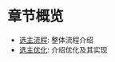 章节概览
===

* [选主流程](chapter2/election.md): 整体流程介绍
* [选主优化](chapter2/election_optimization.md): 介绍优化及其实现
